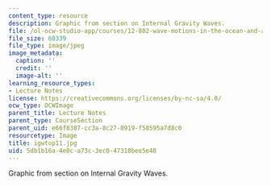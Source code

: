 ```yaml
---
content_type: resource
description: Graphic from section on Internal Gravity Waves.
file: /ol-ocw-studio-app/courses/12-802-wave-motions-in-the-ocean-and-atmosphere-spring-2004/5db1b16a4e0ca73c3ec047318bee5e48_igwtop11.jpg
file_size: 60339
file_type: image/jpeg
image_metadata:
  caption: ''
  credit: ''
  image-alt: ''
learning_resource_types:
- Lecture Notes
license: https://creativecommons.org/licenses/by-nc-sa/4.0/
ocw_type: OCWImage
parent_title: Lecture Notes
parent_type: CourseSection
parent_uid: e66f8387-cc3a-8c27-8919-f58595a7d8c0
resourcetype: Image
title: igwtop11.jpg
uid: 5db1b16a-4e0c-a73c-3ec0-47318bee5e48
---
```

Graphic from section on Internal Gravity Waves.